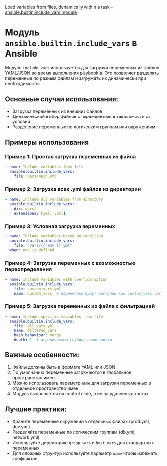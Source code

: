 Load variables from files, dynamically within a task - [ansible.builtin.include_vars module](https://docs.ansible.com/ansible/latest/collections/ansible/builtin/include_vars_module.html#ansible-collections-ansible-builtin-include-vars-module)

# Модуль `ansible.builtin.include_vars` в Ansible

Модуль `include_vars` используется для загрузки переменных из файлов YAML/JSON во время выполнения playbook'а. Это позволяет разделять переменные по разным файлам и загружать их динамически при необходимости.

## Основные случаи использования:
- Загрузка переменных из внешних файлов
- Динамический выбор файлов с переменными в зависимости от условий
- Разделение переменных по логическим группам или окружениям

## Примеры использования

### Пример 1: Простая загрузка переменных из файла
```yaml
- name: Include variables from file
  ansible.builtin.include_vars:
    file: vars/main.yml
```

### Пример 2: Загрузка всех .yml файлов из директории
```yaml
- name: Include all variables from directory
  ansible.builtin.include_vars:
    dir: vars/
    extensions: [yml, yaml]
```

### Пример 3: Условная загрузка переменных
```yaml
- name: Include variables based on condition
  ansible.builtin.include_vars:
    file: "vars/{{ env }}.yml"
  when: env is defined
```

### Пример 4: Загрузка переменных с возможностью переопределения
```yaml
- name: Include variables with override option
  ansible.builtin.include_vars:
    file: custom_vars.yml
    name: custom_vars  # переменные будут доступны как custom_vars.var_name
```

### Пример 5: Загрузка переменных из файла с фильтрацией
```yaml
- name: Include specific variables from file
  ansible.builtin.include_vars:
    file: all_vars.yml
    name: filtered_vars
    hash_behaviour: merge
    depth: 1  # ограничиваем глубину вложенности
```

## Важные особенности:
1. Файлы должны быть в формате YAML или JSON
2. По умолчанию переменные загружаются в глобальное пространство имен
3. Можно использовать параметр `name` для загрузки переменных в отдельное пространство имен
4. Модуль выполняется на control node, а не на удаленных хостах

## Лучшие практики:
- Храните переменные окружений в отдельных файлах (prod.yml, dev.yml)
- Разделяйте переменные по логическим группам (db.yml, network.yml)
- Используйте директорию `group_vars` и `host_vars` для стандартных переменных
- Для сложных структур используйте параметр `name` чтобы избежать конфликтов
